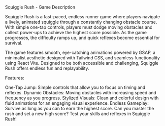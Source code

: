 Squiggle Rush - Game Description

Squiggle Rush is a fast-paced, endless runner game where players navigate a lively, animated squiggle through a constantly changing obstacle course. With simple one-tap controls, players must dodge moving obstacles and collect power-ups to achieve the highest score possible. As the game progresses, the difficulty ramps up, and quick reflexes become essential for survival.

The game features smooth, eye-catching animations powered by GSAP, a minimalist aesthetic designed with Tailwind CSS, and seamless functionality using React Vite. Designed to be both accessible and challenging, Squiggle Rush offers endless fun and replayability.

Features:

One-Tap Jump: Simple controls that allow you to focus on timing and reflexes.
Dynamic Obstacles: Moving obstacles with increasing speed and frequency as you progress.
Stylized Visuals: Clean and colorful design with fluid animations for an engaging visual experience.
Endless Gameplay: Survive as long as you can to earn the highest score.
Can you master the rush and set a new high score? Test your skills and reflexes in Squiggle Rush!
